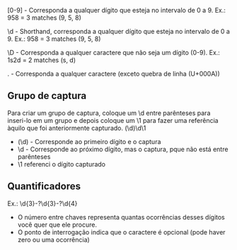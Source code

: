 [0-9] - Corresponda a qualquer dígito que esteja no intervalo de 0 a 9.
Ex.: 958 = 3 matches (9, 5, 8)

\d - Shorthand, corresponda a qualquer dígito que esteja no intervalo de 0 a 9.
Ex.: 958 = 3 matches (9, 5, 8)

\D - Corresponda a qualquer caractere que não seja um dígito (0-9).
Ex.: 1s2d = 2 matches (s, d)

. - Corresponda a qualquer caractere (exceto quebra de linha (U+000A))

## Grupo de captura
Para criar um grupo de captura, coloque um \d entre parênteses para inseri-lo em um grupo e depois coloque um \1 para fazer uma referência àquilo que foi anteriormente capturado.
(\d)\d\1
- (\d) - Corresponde ao primeiro dígito e o captura
- \d - Corresponde ao próximo dígito, mas o captura, pque não está entre parênteses
- \1 referenci o dígito capturado


## Quantificadores
Ex.: \d{3}-?\d{3}-?\d{4}
- O número entre chaves representa quantas ocorrências desses dígitos você quer que ele procure.
- O ponto de interrogação indica que o caractere é opcional (pode haver zero ou uma ocorrência)
